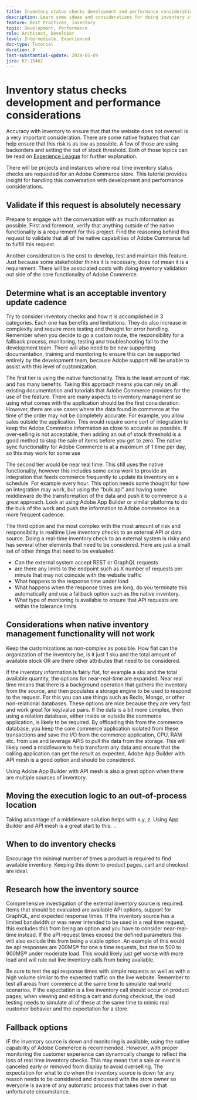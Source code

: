 ```yaml
---
title: Inventory status checks development and performance considerations
description: Learn some ideas and considerations for doing inventory status checks for Adobe Commerce.
feature: Best Practices, Inventory
topic: Development, Performance
role: Architect, Developer
level: Intermediate, Experienced
doc-type: Tutorial
duration: 0
last-substantial-update: 2024-05-09
jira: KT-15462
---
```


# Inventory status checks development and performance considerations

Accuracy with inventory to ensure that that the website does not oversell is a very important consideration. There are some native features that can help ensure that this risk is as low as possible. A few of those are using backorders and setting the out of stock threshold. Both of those topics can be read on [Experience League](https://experienceleague.adobe.com/en/docs/commerce-admin/inventory/configuration/backorders) for further explanation.

There will be projects and instances where real time inventory status checks are requested for an Adobe Commerce store. This tutorial provides insight for handling this conversation with development and performance considerations. 

## Validate if this request is absolutely necessary

Prepare to engage with the conversation with as much information as possible. First and foremost, verify that anything outside of the native functionality is a requirement for this project. Find the reasoning behind this request to validate that all of the native capabilities of Adobe Commerce fail to fulfill this request.

Another consideration is the cost to develop, test and maintain this feature. Just because some stakeholder thinks it is necessary, does not mean it is a requirement. There will be associated costs with doing inventory validation out side of the core functionality of Adobe Commerce.

## Determine what is an acceptable inventory update cadence

Try to consider inventory checks and how it is accomplished in 3 categories. Each one has benefits and limitations. They do also increase in complexity and require more testing and thought for error handling. Remember when you decide to go a custom route, the responsibility for a fallback process, monitoring, testing and troubleshooting fall to the development team. There will also need to be new supporting documentation, training and monitoring to ensure this can be supported entirely by the development team, because Adobe support will be unable to assist with this level of customization.

The first tier is using the native functionality. This is the least amount of risk and has many benefits. Taking this approach means you can rely on all existing documentation and tutorials that Adobe Commerce provides for the use of the feature. There are many aspects to inventory management so using what comes with the application should be the first consideration.  However, there are use cases where the data found in commerce at the time of the order may not be completely accurate.  For example, you allow sales outside the application.  This would require some sort of integration to keep the Adobe Commerce information as close to accurate as possible. If over-selling is not acceptable, then adding an out of stock threshold is a good method to stop the sale of items before you get to zero. The native sync functionality for Adobe Commerce is at a maximum of 1 time per day, so this may work for some use 

The second tier would be near real time.  This still uses the native functionality, however this includes some extra work to provide an integration that feeds commerce frequently to update its inventory on a schedule. For example every hour. This option needs some thought for how an integration may work, but using the "bulk api" and having some middleware do the transformation of the data and push it to commerce is a great approach. Look at using Adobe App Builder or similar platforms to do the bulk of the work and push the information to Adobe commerce on a more frequent cadence.

The third option and the most complex with the most amount of risk and responsibility is realtime Live inventory checks to an external API or data source. Doing a real-time inventory check to an external system is risky and has several other elements that need to be considered.   Here are just a small set of other things that need to be evaluated:

* Can the external system accept REST or GraphQL requests
* are there any limits to the endpoint such as X number of requests per minute that may not coincide with the website traffic
* What happens to the response time under load
* What happens when the response times are long, do you terminate this automatically and use a fallback option such as the native inventory.  
* What type of monitoring is available to ensure that API requests are within the tolerance limits

## Considerations when native inventory management functionality will not work

Keep the customizations as non-complex as possible.
How flat can the organization of the inventory be, is it just 1 sku and the total amount of available stock OR are there other attributes that need to be considered.

If the inventory information is fairly flat, for example a sku and the total available quantity, the options for near-real-time are expanded. Near real time means that there is a background operation that gathers the inventory from the source, and then populates a storage engine to be used to respond to the request. For this you can use things such as Redis, Mongo, or other non-relational databases. These options are nice because they are very fast and work great for key/value pairs. If the data is a bit more complex, then using a relation database, either inside or outside the commerce application, is likely to be required. By offloading this from the commerce database, you keep the core commerce application isolated from these transactions and save the I/O from the commerce application, CPU, RAM etc. from use and leverage APIS to pull the data from the storage.  This will likely need a middleware to help transform any data and ensure that the calling application can get the result as expected, Adobe App Builder with API mesh is a good option and should be considered.

Using Adobe App Builder with API mesh is also a great option when there are multiple sources of inventory. 


## Moving the execution logic to an out-of-process location 

Taking advantage of a middleware solution helps with x,y, z.
Using App Builder and API mesh is a great start to this. ..

## When to do inventory checks

Encourage the minimal number of times a product is required to find available inventory.  Keeping this down to product pages, cart and checkout are ideal.

## Research how the inventory source

Comprehensive investigation of the external inventory source is required. Items that should be evaluated are available API options, support for GraphQL, and expected response times. If the inventory source has a limited bandwidth or was never intended to be used in a real time request, this excludes this from being an option and you have to consider near-real-time instead.  If the aPI request times exceed the defined parameters this will also exclude this from being a viable option.  An example of this would be api responses are 200MS&reg; for one a time requests, but rise to 500 to 900MS&reg; under moderate load.  This would likely just get worse with more load and will rule out live inventory calls from being available.

Be sure to test the api response times with simple requests as well as with a high volume similar to the expected traffic on the live website. Remember to test all areas from commerce at the same time to simulate real world scenarios.  If the expectation is a live inventory call should occur on product pages, when viewing and editing a cart and during checkout, the load testing needs to simulate all of these at the same time to mimic real customer behavior and the expectation for a store.

## Fallback options

IF the inventory source is down and monitoring is available, using the native capability of Adobe Commerce is recommended. However, with proper monitoring the customer experience can dynamically change to reflect the loss of real time inventory checks. This may mean that a sale or event is canceled early or removed from display to avoid overselling. The expectation for what to do when the inventory source is down for any reason needs to be considered and discussed with the store owner so everyone is aware of any automatic process that takes over in that unfortunate circumstance.



